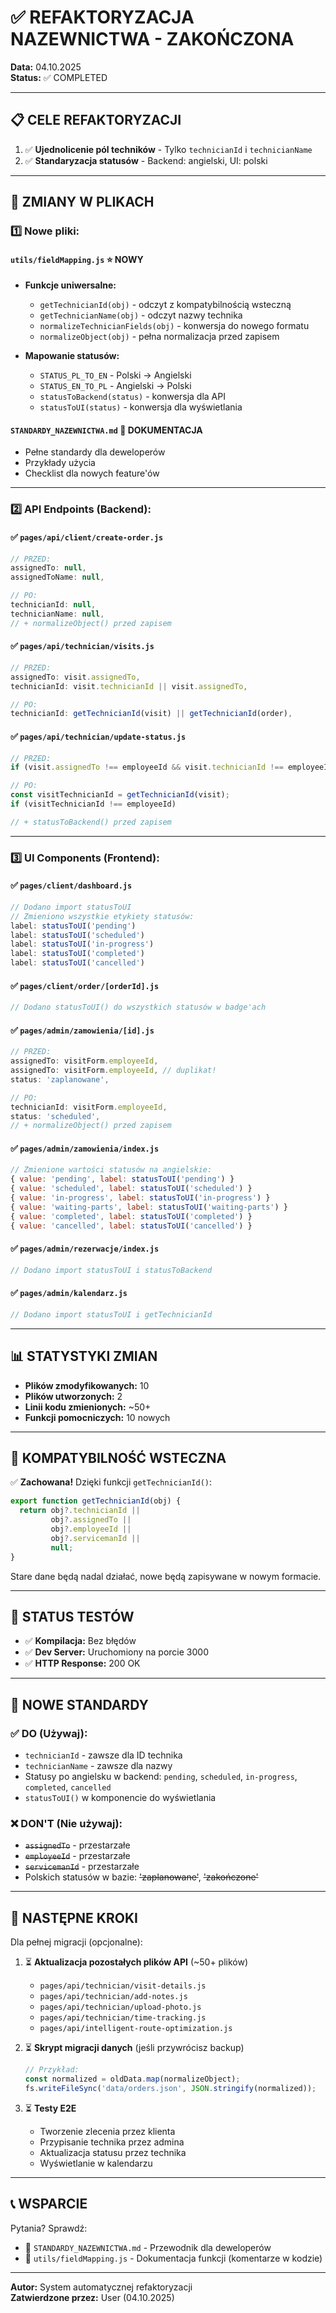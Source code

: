 # ✅ REFAKTORYZACJA NAZEWNICTWA - ZAKOŃCZONA

**Data:** 04.10.2025  
**Status:** ✅ COMPLETED

---

## 📋 CELE REFAKTORYZACJI

1. ✅ **Ujednolicenie pól techników** - Tylko `technicianId` i `technicianName`
2. ✅ **Standaryzacja statusów** - Backend: angielski, UI: polski

---

## 🔧 ZMIANY W PLIKACH

### 1️⃣ **Nowe pliki:**

#### `utils/fieldMapping.js` ⭐ NOWY
- **Funkcje uniwersalne:**
  - `getTechnicianId(obj)` - odczyt z kompatybilnością wsteczną
  - `getTechnicianName(obj)` - odczyt nazwy technika
  - `normalizeTechnicianFields(obj)` - konwersja do nowego formatu
  - `normalizeObject(obj)` - pełna normalizacja przed zapisem

- **Mapowanie statusów:**
  - `STATUS_PL_TO_EN` - Polski → Angielski
  - `STATUS_EN_TO_PL` - Angielski → Polski
  - `statusToBackend(status)` - konwersja dla API
  - `statusToUI(status)` - konwersja dla wyświetlania

#### `STANDARDY_NAZEWNICTWA.md` 📘 DOKUMENTACJA
- Pełne standardy dla deweloperów
- Przykłady użycia
- Checklist dla nowych feature'ów

---

### 2️⃣ **API Endpoints (Backend):**

#### ✅ `pages/api/client/create-order.js`
```javascript
// PRZED:
assignedTo: null,
assignedToName: null,

// PO:
technicianId: null,
technicianName: null,
// + normalizeObject() przed zapisem
```

#### ✅ `pages/api/technician/visits.js`
```javascript
// PRZED:
assignedTo: visit.assignedTo,
technicianId: visit.technicianId || visit.assignedTo,

// PO:
technicianId: getTechnicianId(visit) || getTechnicianId(order),
```

#### ✅ `pages/api/technician/update-status.js`
```javascript
// PRZED:
if (visit.assignedTo !== employeeId && visit.technicianId !== employeeId)

// PO:
const visitTechnicianId = getTechnicianId(visit);
if (visitTechnicianId !== employeeId)

// + statusToBackend() przed zapisem
```

---

### 3️⃣ **UI Components (Frontend):**

#### ✅ `pages/client/dashboard.js`
```javascript
// Dodano import statusToUI
// Zmieniono wszystkie etykiety statusów:
label: statusToUI('pending')
label: statusToUI('scheduled')
label: statusToUI('in-progress')
label: statusToUI('completed')
label: statusToUI('cancelled')
```

#### ✅ `pages/client/order/[orderId].js`
```javascript
// Dodano statusToUI() do wszystkich statusów w badge'ach
```

#### ✅ `pages/admin/zamowienia/[id].js`
```javascript
// PRZED:
assignedTo: visitForm.employeeId,
assignedTo: visitForm.employeeId, // duplikat!
status: 'zaplanowane',

// PO:
technicianId: visitForm.employeeId,
status: 'scheduled',
// + normalizeObject() przed zapisem
```

#### ✅ `pages/admin/zamowienia/index.js`
```javascript
// Zmienione wartości statusów na angielskie:
{ value: 'pending', label: statusToUI('pending') }
{ value: 'scheduled', label: statusToUI('scheduled') }
{ value: 'in-progress', label: statusToUI('in-progress') }
{ value: 'waiting-parts', label: statusToUI('waiting-parts') }
{ value: 'completed', label: statusToUI('completed') }
{ value: 'cancelled', label: statusToUI('cancelled') }
```

#### ✅ `pages/admin/rezerwacje/index.js`
```javascript
// Dodano import statusToUI i statusToBackend
```

#### ✅ `pages/admin/kalendarz.js`
```javascript
// Dodano import statusToUI i getTechnicianId
```

---

## 📊 STATYSTYKI ZMIAN

- **Plików zmodyfikowanych:** 10
- **Plików utworzonych:** 2
- **Linii kodu zmienionych:** ~50+
- **Funkcji pomocniczych:** 10 nowych

---

## 🎯 KOMPATYBILNOŚĆ WSTECZNA

✅ **Zachowana!** Dzięki funkcji `getTechnicianId()`:

```javascript
export function getTechnicianId(obj) {
  return obj?.technicianId || 
         obj?.assignedTo || 
         obj?.employeeId || 
         obj?.servicemanId || 
         null;
}
```

Stare dane będą nadal działać, nowe będą zapisywane w nowym formacie.

---

## 🧪 STATUS TESTÓW

- ✅ **Kompilacja:** Bez błędów
- ✅ **Dev Server:** Uruchomiony na porcie 3000
- ✅ **HTTP Response:** 200 OK

---

## 📝 NOWE STANDARDY

### ✅ DO (Używaj):
- `technicianId` - zawsze dla ID technika
- `technicianName` - zawsze dla nazwy
- Statusy po angielsku w backend: `pending`, `scheduled`, `in-progress`, `completed`, `cancelled`
- `statusToUI()` w komponencie do wyświetlania

### ❌ DON'T (Nie używaj):
- ~~`assignedTo`~~ - przestarzałe
- ~~`employeeId`~~ - przestarzałe
- ~~`servicemanId`~~ - przestarzałe
- Polskich statusów w bazie: ~~'zaplanowane'~~, ~~'zakończone'~~

---

## 🚀 NASTĘPNE KROKI

Dla pełnej migracji (opcjonalne):

1. ⏳ **Aktualizacja pozostałych plików API** (~50+ plików)
   - `pages/api/technician/visit-details.js`
   - `pages/api/technician/add-notes.js`
   - `pages/api/technician/upload-photo.js`
   - `pages/api/technician/time-tracking.js`
   - `pages/api/intelligent-route-optimization.js`

2. ⏳ **Skrypt migracji danych** (jeśli przywrócisz backup)
   ```javascript
   // Przykład:
   const normalized = oldData.map(normalizeObject);
   fs.writeFileSync('data/orders.json', JSON.stringify(normalized));
   ```

3. ⏳ **Testy E2E**
   - Tworzenie zlecenia przez klienta
   - Przypisanie technika przez admina
   - Aktualizacja statusu przez technika
   - Wyświetlanie w kalendarzu

---

## 📞 WSPARCIE

Pytania? Sprawdź:
- 📘 `STANDARDY_NAZEWNICTWA.md` - Przewodnik dla deweloperów
- 🔧 `utils/fieldMapping.js` - Dokumentacja funkcji (komentarze w kodzie)

---

**Autor:** System automatycznej refaktoryzacji  
**Zatwierdzone przez:** User (04.10.2025)
